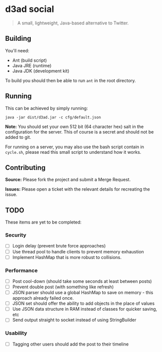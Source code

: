 # d3ad social

> A small, lightweight, Java-based alternative to Twitter.

## Building

You'll need:

* Ant (build script)
* Java JRE (runtime)
* Java JDK (development kit)

To build you should then be able to run `ant` in the root directory.

## Running

This can be achieved by simply running:

    java -jar dist/d3ad.jar -c cfg/default.json

**Note:** You should set your own 512 bit (64 character hex) salt in the
configuration for the server. This of course is a secret and should not be
added to git.

For running on a server, you may also use the bash script contain in
`cycle.sh`, please read this small script to understand how it works.

## Contributing

**Source:** Please fork the project and submit a Merge Request.

**Issues:** Please open a ticket with the relevant details for recreating the
issue.

## TODO

These items are yet to be completed:

### Security

* [ ] Login delay (prevent brute force approaches)
* [ ] Use thread pool to handle clients to prevent memory exhaustion
* [ ] Implement HashMap that is more robust to collisions.

### Performance

* [ ] Post cool-down (should take some seconds at least between posts)
* [ ] Prevent double post (with something like refresh)
* [ ] JSON parser should use a global HashMap to save on memory - this approach
already failed once.
* [ ] JSON set should offer the ability to add objects in the place of values
* [ ] Use JSON data structure in RAM instead of classes for quicker saving, etc
* [ ] Send output straight to socket instead of using StringBuilder

### Usability

* [ ] Tagging other users should add the post to their timeline
